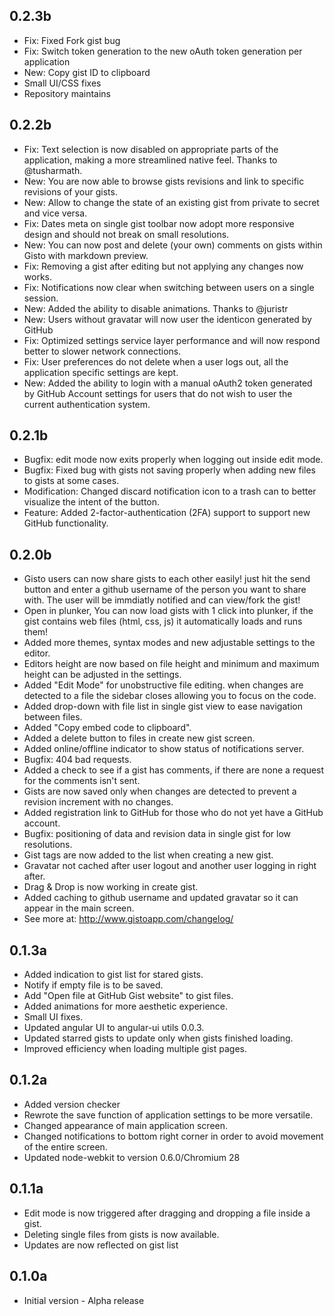 0.2.3b
-----------------
- Fix: Fixed Fork gist bug
- Fix: Switch token generation to the new oAuth token generation per application
- New: Copy gist ID to clipboard
- Small UI/CSS fixes
- Repository maintains

0.2.2b
-----------------
- Fix: Text selection is now disabled on appropriate parts of the application, making a more streamlined native feel. Thanks to @tusharmath.
- New: You are now able to browse gists revisions and link to specific revisions of your gists.
- New: Allow to change the state of an existing gist from private to secret and vice versa.
- Fix: Dates meta on single gist toolbar now adopt more responsive design and should not break on small resolutions.
- New: You can now post and delete (your own) comments on gists within Gisto with markdown preview.
- Fix: Removing a gist after editing but not applying any changes now works.
- Fix: Notifications now clear when switching between users on a single session.
- New: Added the ability to disable animations. Thanks to @juristr
- New: Users without gravatar will now user the identicon generated by GitHub
- Fix: Optimized settings service layer performance and will now respond better to slower network connections.
- Fix: User preferences do not delete when a user logs out, all the application specific settings are kept.
- New: Added the ability to login with a manual oAuth2 token generated by GitHub Account settings for users that do not wish to user the current authentication system.

0.2.1b
-----------------
* Bugfix: edit mode now exits properly when logging out inside edit mode.
* Bugfix: Fixed bug with gists not saving properly when adding new files to gists at some cases.
* Modification: Changed discard notification icon to a trash can to better visualize the intent of the button.
* Feature: Added 2-factor-authentication (2FA) support to support new GitHub functionality.

0.2.0b
-----------------
* Gisto users can now share gists to each other easily! just hit the send button and enter a github username of the person you want to share with. The user will be immdiatly notified and can view/fork the gist!
* Open in plunker, You can now load gists with 1 click into plunker, if the gist contains web files (html, css, js) it automatically loads and runs them!
* Added more themes, syntax modes and new adjustable settings to the editor.
* Editors height are now based on file height and minimum and maximum height can be adjusted in the settings.
* Added "Edit Mode" for unobstructive file editing. when changes are detected to a file the sidebar closes allowing you to focus on the code.
* Added drop-down with file list in single gist view to ease navigation between files.
* Added "Copy embed code to clipboard".
* Added a delete button to files in create new gist screen.
* Added online/offline indicator to show status of notifications server.
* Bugfix: 404 bad requests.
* Added a check to see if a gist has comments, if there are none a request for the comments isn't sent.
* Gists are now saved only when changes are detected to prevent a revision increment with no changes.
* Added registration link to GitHub for those who do not yet have a GitHub account.
* Bugfix: positioning of data and revision data in single gist for low resolutions.
* Gist tags are now added to the list when creating a new gist.
* Gravatar not cached after user logout and another user logging in right after.
* Drag & Drop is now working in create gist.
* Added caching to github username and updated gravatar so it can appear in the main screen.
* See more at: http://www.gistoapp.com/changelog/

0.1.3a
-----------------
* Added indication to gist list for stared gists.
* Notify if empty file is to be saved.
* Add "Open file at GitHub Gist website" to gist files.
* Added animations for more aesthetic experience.
* Small UI fixes.
* Updated angular UI to angular-ui utils 0.0.3.
* Updated starred gists to update only when gists finished loading.
* Improved efficiency when loading multiple gist pages.

0.1.2a
-----------------
* Added version checker
* Rewrote the save function of application settings to be more versatile.
* Changed appearance  of main application screen.
* Changed notifications to bottom right corner in order to avoid movement of the entire screen.
* Updated node-webkit to version 0.6.0/Chromium 28

0.1.1a
------------------
* Edit mode is now triggered after dragging and dropping a file inside a gist.
* Deleting single files from gists is now available.
* Updates are now reflected on gist list

0.1.0a
------------------
* Initial version - Alpha release
